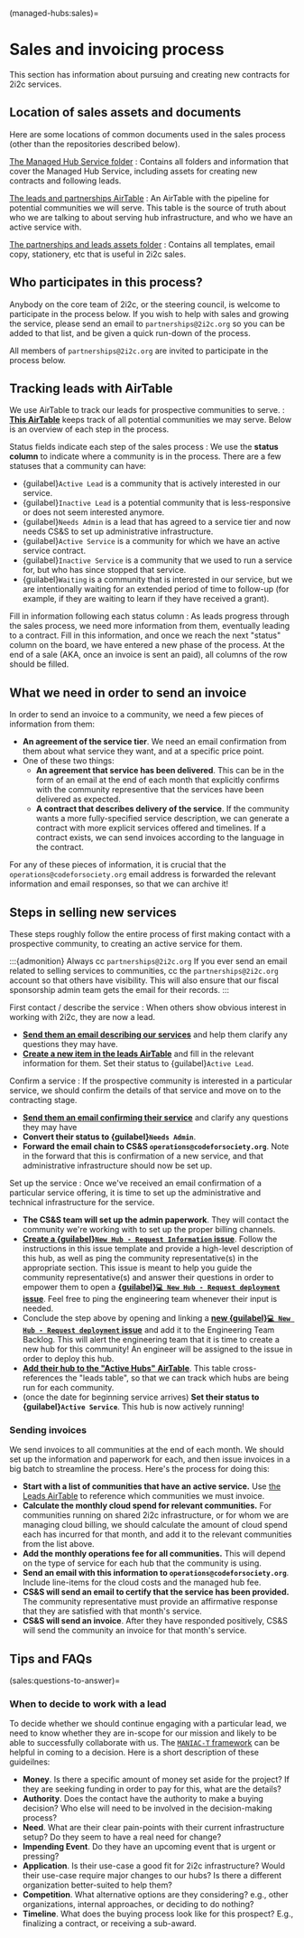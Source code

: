 (managed-hubs:sales)=
# Sales and invoicing process

This section has information about pursuing and creating new contracts for 2i2c services.

## Location of sales assets and documents

Here are some locations of common documents used in the sales process (other than the repositories described below).

[The Managed Hub Service folder](https://drive.google.com/drive/folders/1QuvUvwFxPAxw-bJ6_zjgwKXPurHC6UfW?usp=sharing)
: Contains all folders and information that cover the Managed Hub Service, including assets for creating new contracts and following leads.

[The leads and partnerships AirTable](https://airtable.com/appDUEjjcSqHfilFD/tblxLUQ3ElIaaQuM8/viwXstuM3K48smZXW)
: An AirTable with the pipeline for potential communities we will serve.
  This table is the source of truth about who we are talking to about serving hub infrastructure, and who we have an active service with.

[The partnerships and leads assets folder](https://drive.google.com/drive/folders/1aMZILBmFSTYBSB9EwyV5wRpcuprM06dJ?usp=sharing)
: Contains all templates, email copy, stationery, etc that is useful in 2i2c sales.

## Who participates in this process?

Anybody on the core team of 2i2c, or the steering council, is welcome to participate in the process below.
If you wish to help with sales and growing the service, please send an email to `partnerships@2i2c.org` so you can be added to that list, and be given a quick run-down of the process.

All members of `partnerships@2i2c.org` are invited to participate in the process below.

## Tracking leads with AirTable

We use AirTable to track our leads for prospective communities to serve.
: [**This AirTable**](https://airtable.com/appDUEjjcSqHfilFD/tblxLUQ3ElIaaQuM8/viwXstuM3K48smZXW?blocks=hide) keeps track of all potential communities we may serve. Below is an overview of each step in the process.

Status fields indicate each step of the sales process
: We use the **status column** to indicate where a community is in the process. There are a few statuses that a community can have:

  - {guilabel}`Active Lead` is a community that is actively interested in our service.
  - {guilabel}`Inactive Lead` is a potential community that is less-responsive or does not seem interested anymore.
  - {guilabel}`Needs Admin` is a lead that has agreed to a service tier and now needs CS&S to set up administrative infrastructure.
  - {guilabel}`Active Service` is a community for which we have an active service contract.
  - {guilabel}`Inactive Service` is a community that we used to run a service for, but who has since stopped that service.
  - {guilabel}`Waiting` is a community that is interested in our service, but we are intentionally waiting for an extended period of time to follow-up (for example, if they are waiting to learn if they have received a grant).

Fill in information following each status column
: As leads progress through the sales process, we need more information from them, eventually leading to a contract. Fill in this information, and once we reach the next "status" column on the board, we have entered a new phase of the process. At the end of a sale (AKA, once an invoice is sent an paid), all columns of the row should be filled.

## What we need in order to send an invoice

In order to send an invoice to a community, we need a few pieces of information from them:

- **An agreement of the service tier**. We need an email confirmation from them about what service they want, and at a specific price point.
- One of these two things:
  - **An agreement that service has been delivered**. This can be in the form of an email at the end of each month that explicitly confirms with the community representive that the services have been delivered as expected.
  - **A contract that describes delivery of the service**. If the community wants a more fully-specified service description, we can generate a contract with more explicit services offered and timelines. If a contract exists, we can send invoices according to the language in the contract.

For any of these pieces of information, it is crucial that the `operations@codeforsociety.org` email address is forwarded the relevant information and email responses, so that we can archive it!

## Steps in selling new services

These steps roughly follow the entire process of first making contact with a prospective community, to creating an active service for them.

:::{admonition} Always cc `partnerships@2i2c.org`
If you ever send an email related to selling services to communities, cc the `partnerships@2i2c.org` account so that others have visibility.
This will also ensure that our fiscal sponsorship admin team gets the email for their records.
:::

First contact / describe the service
: When others show obvious interest in working with 2i2c, they are now a lead.

  - [**Send them an email describing our services**](https://docs.google.com/document/d/18h4mn2cB96w-jyqFef2x6RmHwbr_wQ8CN1-BK6jFqvQ/edit?usp=sharing) and help them clarify any questions they may have.
  - [**Create a new item in the leads AirTable**](https://airtable.com/appDUEjjcSqHfilFD/tblxLUQ3ElIaaQuM8/viwXstuM3K48smZXW?blocks=hide) and fill in the relevant information for them. Set their status to {guilabel}`Active Lead`.

Confirm a service
: If the prospective community is interested in a particular service, we should confirm the details of that service and move on to the contracting stage.

  - [**Send them an email confirming their service**](https://docs.google.com/document/d/1BUuk_giDKSADsL8QeKnWonBXmJcpnH5sAER6c8H_yn4/edit?usp=sharing) and clarify any questions they may have
  - **Convert their status to {guilabel}`Needs Admin`**.
  - **Forward the email chain to CS&S `operations@codeforsociety.org`**. Note in the forward that this is confirmation of a new service, and that administrative infrastructure should now be set up.

Set up the service
: Once we've received an email confirmation of a particular service offering, it is time to set up the administrative and technical infrastructure for the service.

  - **The CS&S team will set up the admin paperwork**. They will contact the community we're working with to set up the proper billing channels.
  - [**Create a {guilabel}`New Hub - Request Information` issue**](https://github.com/2i2c-org/infrastructure/issues/new?assignees=&labels=type%3A+hub&template=3_new_hub-request-info.yaml&title=%5BRequest+Information%5D+New+Hub%3A+%7B%7B+HUB+NAME+%7D%7D). Follow the instructions in this issue template and provide a high-level description of this hub, as well as ping the community representative(s) in the appropriate section. This issue is meant to help you guide the community representative(s) and answer their questions in order to empower them to open a [**{guilabel}`💻 New Hub - Request deployment` issue**](https://github.com/2i2c-org/infrastructure/issues/new/choose).
  Feel free to ping the engineering team whenever their input is needed.
  - Conclude the step above by opening and linking a [**new {guilabel}`💻 New Hub - Request deployment` issue**](https://github.com/2i2c-org/infrastructure/issues/new/choose) and add it to the Engineering Team Backlog. This will alert the engineering team that it is time to create a new hub for this community! An engineer will be assigned to the issue in order to deploy this hub.
  - [**Add their hub to the "Active Hubs" AirTable**](https://airtable.com/appDUEjjcSqHfilFD/tbljaAnHkE4Ry8j9J/viwVt9283ZKimUg4o?blocks=hide). This table cross-references the "leads table", so that we can track which hubs are being run for each community.
  - (once the date for beginning service arrives) **Set their status to {guilabel}`Active Service`**. This hub is now actively running!

### Sending invoices

We send invoices to all communities at the end of each month.
We should set up the information and paperwork for each, and then issue invoices in a big batch to streamline the process.
Here's the process for doing this:

- **Start with a list of communities that have an active service.** Use [the Leads AirTable](https://airtable.com/appDUEjjcSqHfilFD/tblxLUQ3ElIaaQuM8/viwXstuM3K48smZXW?blocks=hide) to reference which communities we must invoice.
- **Calculate the monthly cloud spend for relevant communities.** For communities running on shared 2i2c infrastructure, or for whom we are managing cloud billing, we should calculate the amount of cloud spend each has incurred for that month, and add it to the relevant communities from the list above.
- **Add the monthly operations fee for all communities.** This will depend on the type of service for each hub that the community is using.
- **Send an email with this information to `operations@codeforsociety.org`**. Include line-items for the cloud costs and the managed hub fee.
- **CS&S will send an email to certify that the service has been provided.** The community representative must provide an affirmative response that they are satisfied with that month's service.
- **CS&S will send an invoice**. After they have responded positively, CS&S will send the community an invoice for that month's service.

## Tips and FAQs

(sales:questions-to-answer)=
### When to decide to work with a lead

To decide whether we should continue engaging with a particular lead, we need to know whether they are in-scope for our mission and likely to be able to successfully collaborate with us.
The [`MANIAC-T` framework](https://xxiibrands.com/sales/qualify-your-sales-leads-with-maniac-t/) can be helpful in coming to a decision. Here is a short description of these guideilnes:

* **Money**. Is there a specific amount of money set aside for the project? If they are seeking funding in order to pay for this, what are the details?
* **Authority**. Does the contact have the authority to make a buying decision? Who else will need to be involved in the decision-making process?
* **Need**. What are their clear pain-points with their current infrastructure setup? Do they seem to have a real need for change?
* **Impending Event**. Do they have an upcoming event that is urgent or pressing?
* **Application**. Is their use-case a good fit for 2i2c infrastructure? Would their use-case require major changes to our hubs? Is there a different organization better-suited to help them?
* **Competition**. What alternative options are they considering? e.g., other organizations, internal approaches, or deciding to do nothing?
* **Timeline**. What does the buying process look like for this prospect? E.g., finalizing a contract, or receiving a sub-award.
